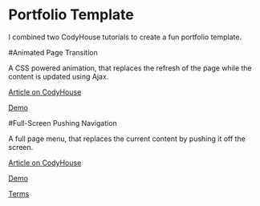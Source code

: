 Portfolio Template
=========
I combined two CodyHouse tutorials to create a fun portfolio template. 

#Animated Page Transition

A CSS powered animation, that replaces the refresh of the page while the content is updated using Ajax.

[Article on CodyHouse](http://codyhouse.co/gem/animated-page-transition/)

[Demo](http://codyhouse.co/demo/animated-page-transition/index.html)

#Full-Screen Pushing Navigation

A full page menu, that replaces the current content by pushing it off the screen.

[Article on CodyHouse](http://codyhouse.co/gem/full-screen-pushing-navigation/)

[Demo](http://codyhouse.co/demo/full-screen-pushing-navigation/index.html)
 
[Terms](http://codyhouse.co/terms/)
